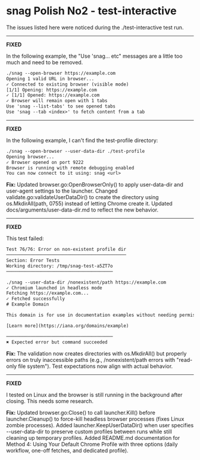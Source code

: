 # snag Polish No2 - test-interactive

The issues listed here were noticed during the ./test-interactive test run.

---

**FIXED**

In the following example, the "Use 'snag... etc" messages are a little too much and need to be removed.

```txt
./snag --open-browser https://example.com
Opening 1 valid URL in browser...
✓ Connected to existing browser (visible mode)
[1/1] Opening: https://example.com
✓ [1/1] Opened: https://example.com
✓ Browser will remain open with 1 tabs
Use 'snag --list-tabs' to see opened tabs
Use 'snag --tab <index>' to fetch content from a tab
```

---

**FIXED**

In the following example, I can't find the test-profile directory:

```txt
./snag --open-browser --user-data-dir ./test-profile
Opening browser...
✓ Browser opened on port 9222
Browser is running with remote debugging enabled
You can now connect to it using: snag <url>
```

**Fix:** Updated browser.go:OpenBrowserOnly() to apply user-data-dir and user-agent settings to the launcher. Changed validate.go:validateUserDataDir() to create the directory using os.MkdirAll(path, 0755) instead of letting Chrome create it. Updated docs/arguments/user-data-dir.md to reflect the new behavior.

---

**FIXED**

This test failed:

```txt
Test 76/76: Error on non-existent profile dir
─────────────────────────────────────────────
Section: Error Tests
Working directory: /tmp/snag-test-a5ZT7o
────────────────────────────────────────

./snag --user-data-dir /nonexistent/path https://example.com
✓ Chromium launched in headless mode
Fetching https://example.com...
✓ Fetched successfully
# Example Domain

This domain is for use in documentation examples without needing permission. Avoid use in operations.

[Learn more](https://iana.org/domains/example)

────────────────────────────────────────
✖ Expected error but command succeeded
```

**Fix:** The validation now creates directories with os.MkdirAll() but properly errors on truly inaccessible paths (e.g., /nonexistent/path errors with "read-only file system"). Test expectations now align with actual behavior.

---

**FIXED**

I tested on Linux and the browser is still running in the background after closing. This needs some research.

**Fix:** Updated browser.go:Close() to call launcher.Kill() before launcher.Cleanup() to force-kill headless browser processes (fixes Linux zombie processes). Added launcher.KeepUserDataDir() when user specifies --user-data-dir to preserve custom profiles between runs while still cleaning up temporary profiles. Added README.md documentation for Method 4: Using Your Default Chrome Profile with three options (daily workflow, one-off fetches, and dedicated profile).

